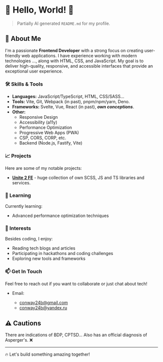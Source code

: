 # 🖤 Hello, World! 🖤

> Partially AI generated `README.md` for my profile.

## 🚀 About Me

I'm a passionate **Frontend Developer** with a strong focus on creating user-friendly web applications. I have experience working with modern technologies ..., along with HTML, CSS, and JavaScript. My goal is to deliver high-quality, responsive, and accessible interfaces that provide an exceptional user experience.

### 🛠️ Skills & Tools

- **Languages:** JavaScript/TypeScript, HTML, CSS/SASS...
- **Tools:** Vite, Git, Webpack (in past), pnpm/npm/yarn, Deno.
- **Frameworks:** Svelte, Vue, React (in past), ***own conceptions***.
- **Other:**
  - Responsive Design
  - Accessibility (a11y)
  - Performance Optimization
  - Progressive Web Apps (PWA)
  - CSP, CORS, CORP, etc.
  - Backend (Node.js, Fastify, Vite)

### 📈 Projects

Here are some of my notable projects:

- **[Unite 2 FE](https://github.com/orgs/unite-2-ts/repositories)** - huge collection of own SCSS, JS and TS libraries and services.

### 🌱 Learning

Currently learning:

- Advanced performance optimization techniques

### 🎯 Interests

Besides coding, I enjoy:

- Reading tech blogs and articles
- Participating in hackathons and coding challenges
- Exploring new tools and frameworks

### 📫 Get In Touch

Feel free to reach out if you want to collaborate or just chat about tech!

- Email:

  - <conway24b@gmail.com>
  - <conway24b@yandex.ru>

## ⚠️ Cautions

There are indications of BDP, CPTSD... Also has an official diagnosis of Asperger's. ❌

---

🔥 Let's build something amazing together!
